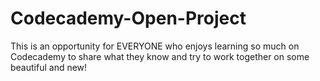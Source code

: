 Codecademy-Open-Project
=======================

This is an opportunity for EVERYONE who enjoys learning so much on Codecademy to share what they know and try to work together on some beautiful and new!
